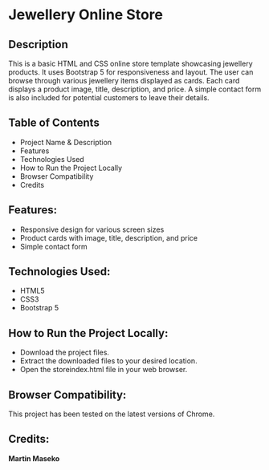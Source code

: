 # Jewellery Online Store

## Description
This is a basic HTML and CSS online store template showcasing jewellery products. It uses Bootstrap 5 for responsiveness and layout. The user can browse through various jewellery items displayed as cards. Each card displays a product image, title, description, and price. A simple contact form is also included for potential customers to leave their details.

## Table of Contents
* Project Name & Description
* Features
* Technologies Used
* How to Run the Project Locally
* Browser Compatibility
* Credits

## Features:
* Responsive design for various screen sizes
* Product cards with image, title, description, and price
* Simple contact form

## Technologies Used:
* HTML5
* CSS3
* Bootstrap 5

## How to Run the Project Locally:
* Download the project files.
* Extract the downloaded files to your desired location.
* Open the storeindex.html file in your web browser.

## Browser Compatibility:
This project has been tested on the latest versions of Chrome.

## Credits:
**Martin Maseko**
